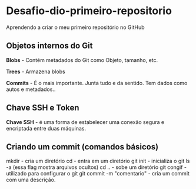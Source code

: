 # Desafio-dio-primeiro-repositorio
Aprendendo a criar o meu primeiro repositório no GitHub

## Objetos internos do Git

**Blobs** - Contém metadados do Git como Objeto, tamanho, etc.

**Trees** - Armazena blobs

**Commits** - É o mais importante. Junta tudo e da sentido. Tem dados como autos e metadados..

## Chave SSH e Token

**Chave SSH** - é uma forma de estabelecer uma conexão segura e encriptada entre duas máquinas.

## Criando um commit (comandos básicos)

mkdir - cria um diretório
cd - entra em um diretório
git init - inicializa o git
ls -a (essa flag mostra arquivos ocultos)
cd .. - sobe um diretório
git congif - utilizado para configurar o git
git commit -m "comentario" - cria um commit com uma descrição.
